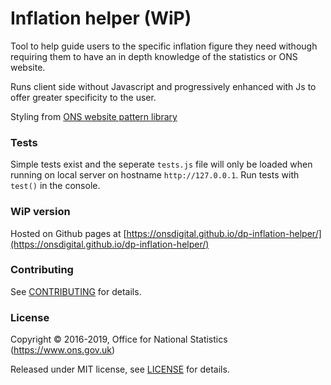 Inflation helper (WiP)
================

Tool to help guide users to the specific inflation figure they need withough requiring them to have an in depth knowledge of the statistics or ONS website.

Runs client side without Javascript and progressively enhanced with Js to offer greater specificity to the user. 

Styling from [ONS website pattern library](http://onsdigital.github.io/ons-pattern-library-starter/)

### Tests

Simple tests exist and the seperate `tests.js` file will only be loaded when running on local server on hostname `http://127.0.0.1`. Run tests with `test()` in the console.

### WiP version

Hosted on Github pages at [https://onsdigital.github.io/dp-inflation-helper/](https://onsdigital.github.io/dp-inflation-helper/)

### Contributing

See [CONTRIBUTING](CONTRIBUTING.md) for details.

### License

Copyright © 2016-2019, Office for National Statistics (https://www.ons.gov.uk)

Released under MIT license, see [LICENSE](LICENSE.md) for details.
